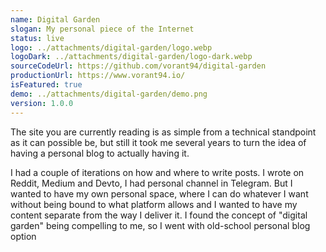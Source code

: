 ```yaml
---
name: Digital Garden
slogan: My personal piece of the Internet
status: live
logo: ../attachments/digital-garden/logo.webp
logoDark: ../attachments/digital-garden/logo-dark.webp
sourceCodeUrl: https://github.com/vorant94/digital-garden
productionUrl: https://www.vorant94.io/
isFeatured: true
demo: ../attachments/digital-garden/demo.png
version: 1.0.0
---
```


The site you are currently reading is as simple from a technical standpoint as it can possible be, but still it took me several years to turn the idea of having a personal blog to actually having it.

I had a couple of iterations on how and where to write posts. I wrote on Reddit, Medium and Devto, I had personal channel in Telegram. But I wanted to have my own personal space, where I can do whatever I want without being bound to what platform allows and I wanted to have my content separate from the way I deliver it. I found the concept of "digital garden" being compelling to me, so I went with old-school personal blog option

